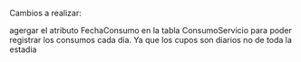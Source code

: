 Cambios a realizar: 



agergar el atributo FechaConsumo en la tabla ConsumoServicio para poder registrar los consumos cada dia. Ya que los cupos son diarios no de toda la estadia

